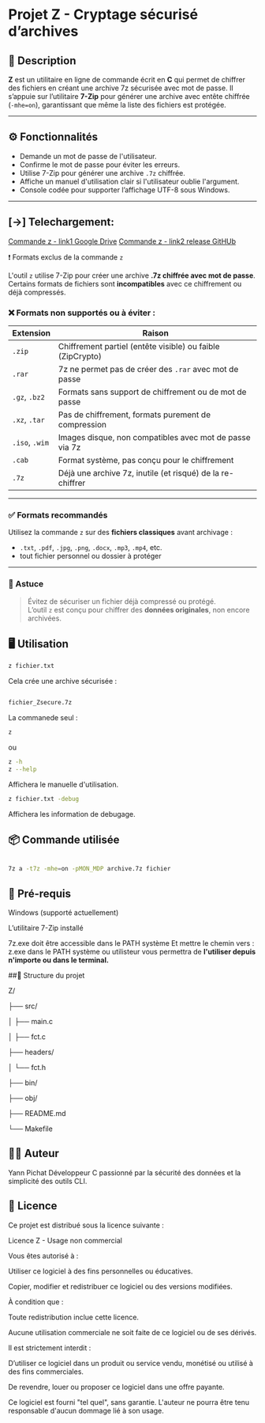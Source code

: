 # Projet Z - Cryptage sécurisé d’archives

## 🔐 Description

**Z** est un utilitaire en ligne de commande écrit en **C** qui permet de chiffrer des fichiers en créant une archive 7z sécurisée avec mot de passe. Il s’appuie sur l’utilitaire **7-Zip** pour générer une archive avec entête chiffrée (`-mhe=on`), garantissant que même la liste des fichiers est protégée.

---

## ⚙️ Fonctionnalités

- Demande un mot de passe de l'utilisateur.
- Confirme le mot de passe pour éviter les erreurs.
- Utilise 7-Zip pour générer une archive `.7z` chiffrée.
- Affiche un manuel d'utilisation clair si l'utilisateur oublie l'argument.
- Console codée pour supporter l’affichage UTF-8 sous Windows.

---

## [->] Telechargement:

[Commande z - link1 Google Drive](https://drive.google.com/file/d/17K8Urh6V-mEel0wF4DtW0ziz1vBT_6sz/view?usp=sharing)
[Commande z - link2 release GitHUb](https://github.com/yaya66659/Z/releases/latest)

 ❗ Formats exclus de la commande `z`

L'outil `z` utilise 7-Zip pour créer une archive **.7z chiffrée avec mot de passe**.  
Certains formats de fichiers sont **incompatibles** avec ce chiffrement ou déjà compressés.

### ❌ Formats non supportés ou à éviter :

| Extension     | Raison                                                                 |
|---------------|------------------------------------------------------------------------|
| `.zip`        | Chiffrement partiel (entête visible) ou faible (ZipCrypto)             |
| `.rar`        | 7z ne permet pas de créer des `.rar` avec mot de passe                 |
| `.gz`, `.bz2` | Formats sans support de chiffrement ou de mot de passe                 |
| `.xz`, `.tar` | Pas de chiffrement, formats purement de compression                    |
| `.iso`, `.wim`| Images disque, non compatibles avec mot de passe via 7z                |
| `.cab`        | Format système, pas conçu pour le chiffrement                          |
| `.7z`         | Déjà une archive 7z, inutile (et risqué) de la re-chiffrer             |

---

### ✅ Formats recommandés

Utilisez la commande `z` sur des **fichiers classiques** avant archivage :

- `.txt`, `.pdf`, `.jpg`, `.png`, `.docx`, `.mp3`, `.mp4`, etc.
- tout fichier personnel ou dossier à protéger

---

### 📌 Astuce

> Évitez de sécuriser un fichier déjà compressé ou protégé.  
> L’outil `z` est conçu pour chiffrer des **données originales**, non encore archivées.

## 🖥️ Utilisation

```bash
z fichier.txt
```
Cela crée une archive sécurisée :

```bash

fichier_Zsecure.7z

```
La commanede seul :
```bash
z
```
ou
```bash
z -h
z --help
```
Affichera le manuelle d'utilisation.

```bash
z fichier.txt -debug

```
Affichera les information de debugage.

## 📦 Commande utilisée
```bash

7z a -t7z -mhe=on -pMON_MDP archive.7z fichier
```
## 🧩 Pré-requis
Windows (supporté actuellement)

L’utilitaire 7-Zip installé

7z.exe doit être accessible dans le PATH système
Et mettre le chemin vers :  z.exe dans le PATH système ou utilisteur vous permettra de **l'utiliser depuis n'importe ou dans le terminal.**

##📁 Structure du projet

Z/

├── src/

│   ├── main.c

│   ├── fct.c

├── headers/

│   └── fct.h

├── bin/

├── obj/

├── README.md

└── Makefile



## 👨‍💻 Auteur
Yann Pichat
Développeur C passionné par la sécurité des données et la simplicité des outils CLI.


## 📜 Licence
Ce projet est distribué sous la licence suivante :

Licence Z - Usage non commercial

Vous êtes autorisé à :

Utiliser ce logiciel à des fins personnelles ou éducatives.

Copier, modifier et redistribuer ce logiciel ou des versions modifiées.

À condition que :

Toute redistribution inclue cette licence.

Aucune utilisation commerciale ne soit faite de ce logiciel ou de ses dérivés.

Il est strictement interdit :

D’utiliser ce logiciel dans un produit ou service vendu, monétisé ou utilisé à des fins commerciales.

De revendre, louer ou proposer ce logiciel dans une offre payante.

Ce logiciel est fourni "tel quel", sans garantie. L'auteur ne pourra être tenu responsable d'aucun dommage lié à son usage.

